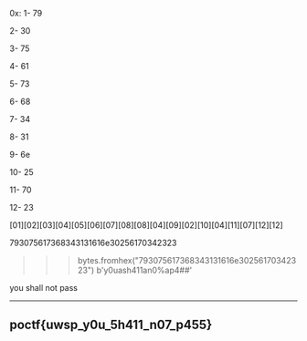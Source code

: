 0x:
1- 79

2- 30

3- 75

4- 61

5- 73

6- 68

7- 34

8- 31

9- 6e

10- 25

11- 70

12- 23

[01][02][03][04][05][06][07][08][08][04][09][02][10][04][11][07][12][12]

793075617368343131616e30256170342323

>>> bytes.fromhex("793075617368343131616e30256170342323")
b'y0uash411an0%ap4##'

you shall not pass

---
poctf{uwsp_y0u_5h411_n07_p455}
---
